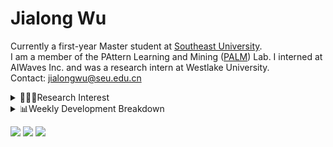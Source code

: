 #  Jialong Wu

Currently a first-year Master student at [Southeast University](https://www.seu.edu.cn/english/).<br>
I am a member of the PAttern Learning and Mining ([PALM](http://palm.seu.edu.cn/home.html)) Lab. I interned at AIWaves Inc. and was a research intern at Westlake University.<br>
Contact: jialongwu@seu.edu.cn
<details><summary>👨🏻‍💻Research Interest</summary>
My current research interests primarily encompass three aspects:

- Exploring the **synergies** between large-scale and small-scale models.
- Investigating the <strong>personalization and interactive</strong> abilities of LLMs.
- Utilizing  <strong>causal inference</strong>  to mitigate bias in conventional NLP tasks.

</details>

<details><summary>📊Weekly Development Breakdown</summary>

<!--START_SECTION:waka-->

```txt
From: 24 February 2024 - To: 02 March 2024

Total Time: 9 hrs 25 mins

Python       5 hrs 54 mins   ███████████████▓░░░░░░░░░   62.63 %
YAML         1 hr 3 mins     ██▓░░░░░░░░░░░░░░░░░░░░░░   11.25 %
Other        43 mins         ██░░░░░░░░░░░░░░░░░░░░░░░   07.73 %
Markdown     38 mins         █▓░░░░░░░░░░░░░░░░░░░░░░░   06.88 %
Bash         35 mins         █▓░░░░░░░░░░░░░░░░░░░░░░░   06.31 %
```

<!--END_SECTION:waka-->

[![wakatime](https://wakatime.com/badge/user/c6720b29-9431-4a60-bc9d-e1fb2b6bd65f.svg)](https://wakatime.com/@c6720b29-9431-4a60-bc9d-e1fb2b6bd65f)
</details>

[![](https://img.shields.io/badge/Google%20Scholar-4385FE.svg?&color=d6d6d6&style=flat-square&logo=google-scholar)](https://scholar.google.com/citations?user=6eg2m4YAAAAJ)
[![](https://img.shields.io/badge/dynamic/json?label=Citations&query=citationCount&url=https%3A%2F%2Fapi.semanticscholar.org%2Fgraph%2Fv1%2Fauthor%2F2240542238%3Ffields%3DcitationCount&style=flat-square&logo=semanticscholar&labelColor=gray&color=gray)](https://www.semanticscholar.org/author/Jialong-Wu/2240542238)
![](https://komarev.com/ghpvc/?username=callanwu)
